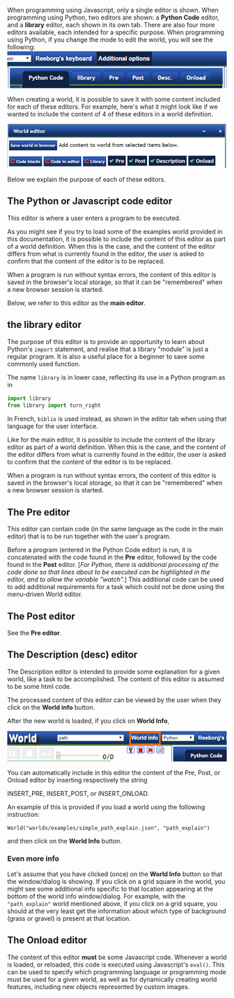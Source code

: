 When programming using Javascript, only a single editor is shown.
When programming using Python, two editors are shown: a **Python Code**
editor, and a **library** editor, each shown in its own tab.  There are also
four more editors available, each intended for a specific purpose.
When programming using Python, if you change the mode to edit the world,
you will see the following:
![editors][editors]

[editors]: ../../src/images/editors.png

When creating a world, it is possible to save it with some content included
for each of these editors.  For example, here's what it might look like
if we wanted to include the content of 4 of these editors in a world definition.

![editors2][editors2]

[editors2]: ../../src/images/editors2.png

Below we explain the purpose of each of these editors.

## The Python or Javascript code editor

This editor is where a user enters a program to be executed.

As you might see if you try to load some of the examples world provided
in this documentation, it is possible to include the content of this editor
as part of a world definition. When this is the case, and the content of
the editor differs from what is currently found in the editor, the user
is asked to confirm that the content of the editor is to be replaced.

When a program is run without syntax errors, the content of this editor
is saved in the browser's local storage, so that it can be "remembered"
when a new browser session is started.

Below, we refer to this editor as the **main editor**.

## the library editor

The purpose of this editor is to provide an opportunity to learn about
Python's `import` statement, and realise that a library "module" is just
a regular program.  It is also a useful place for a beginner to save
some commonly used function.

The name `library` is in lower case, reflecting its use in a Python program
as in
```python
import library
from library import turn_right
```
In French, `biblio` is used instead, as shown in the editor tab when
using that language for the user interface.

Like for the main editor,
it is possible to include the content of the library editor
as part of a world definition. When this is the case, and the content of
the editor differs from what is currently found in the editor, the user
is asked to confirm that the content of the editor is to be replaced.

When a program is run without syntax errors, the content of this editor
is saved in the browser's local storage, so that it can be "remembered"
when a new browser session is started.

## The Pre editor

This editor can contain code (in the same language as the code in the
main editor) that is to be run together with the user's program.

Before a program (entered in the Python Code editor) is run,
it is concatenated with the code found in the **Pre** editor,
followed by the code found in the **Post** editor.
[_For Python, there is additional processing of the code done so that lines
about to be executed can be highlighted in the editor,
and to allow the variable "watch"._]
This additional code can be used to add additional requirements for a task
which could not be done using the
menu-driven World editor.

## The Post editor

See the **Pre editor**.

## The Description (desc) editor

The Description editor is intended to provide some explanation for a
given world, like a task to be accomplished. The content of this editor
is assumed to be some html code.

The processed content of this editor can be viewed by the user when they
click on the **World info** button.

After the new world is loaded, if you click on **World Info**,

![world_info][world_info]

[world_info]: ../../src/images/world_info.png

You can automatically include in this editor the content of the
Pre, Post, or Onload editor by inserting respectively the string

INSERT\_PRE, INSERT\_POST, or INSERT_ONLOAD.

An example of this is provided if you load a world using
the following instruction:

```
World("worlds/examples/simple_path_explain.json", "path_explain")
```

and then click on the **World Info** button.

### Even more info

Let's assume that you have clicked (once) on the **World Info** button so
that the window/dialog is showing.  If you click on a grid square in the
world, you might see some additional info specific to that location
appearing at the bottom of the world info window/dialog.  For example,
with the `"path_explain"` world mentioned above, if you click on a grid square,
you should at the very least get the information about which type of
background (grass or gravel) is present at that location.

## The Onload editor

The content of this editor **must** be some Javascript code.
Whenever a world is loaded, or reloaded, this code is executed
using Javascript's `eval()`.  This can be used to specify which
programming language or programming mode must be used for a given world,
as well as for dynamically creating world features, including new objects
represented by custom images.

